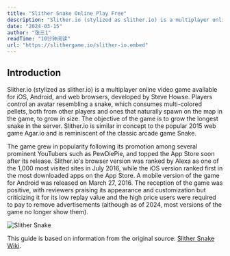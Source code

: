 ```yaml
---
title: "Slither Snake Online Play Free"
description: "Slither.io (stylized as slither.io) is a multiplayer online video game available for iOS, Android, and web browsers, developed by Steve Howse. Players control an avatar resembling a snake, which consumes multi-colored pellets, both from other players and ones that naturally spawn on the map in the game, to grow in size. The objective of the game is to grow the longest snake in the server. Slither.io is similar in concept to the popular 2015 web game Agar.io and is reminiscent of the classic arcade game Snake."
date: "2024-03-15"
author: "张三1"
readTime: "10分钟阅读"
url: "https://slithergame.io/slither-io.embed"
---
```

## Introduction

Slither.io (stylized as slither.io) is a multiplayer online video game available for iOS, Android, and web browsers, developed by Steve Howse. Players control an avatar resembling a snake, which consumes multi-colored pellets, both from other players and ones that naturally spawn on the map in the game, to grow in size. The objective of the game is to grow the longest snake in the server. Slither.io is similar in concept to the popular 2015 web game Agar.io and is reminiscent of the classic arcade game Snake.

The game grew in popularity following its promotion among several prominent YouTubers such as PewDiePie, and topped the App Store soon after its release. Slither.io's browser version was ranked by Alexa as one of the 1,000 most visited sites in July 2016, while the iOS version ranked first in the most downloaded apps on the App Store. A mobile version of the game for Android was released on March 27, 2016. The reception of the game was positive, with reviewers praising its appearance and customization but criticizing it for its low replay value and the high price users were required to pay to remove advertisements (although as of 2024, most versions of the game no longer show them).

![Slither Snake](https://en.wikipedia.org/wiki/Slither.io)

This guide is based on information from the original source: [Slither Snake Wiki](https://en.wikipedia.org/wiki/Slither.io).